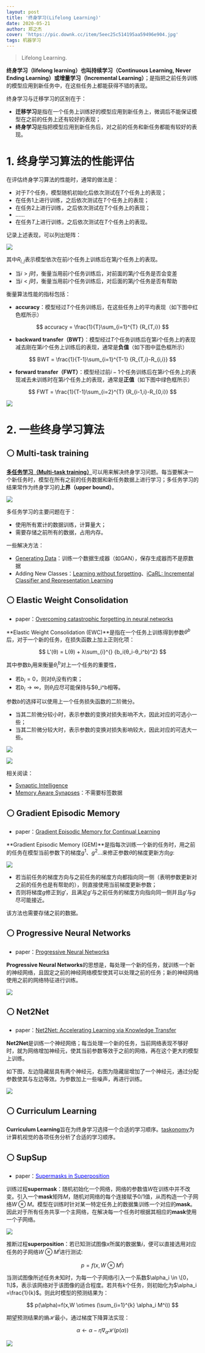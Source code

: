 ```yaml
---
layout: post
title: '终身学习(Lifelong Learning)'
date: 2020-05-21
author: 郑之杰
cover: 'https://pic.downk.cc/item/5eec25c514195aa59496e904.jpg'
tags: 机器学习
---
```


> Lifelong Learning.

**终身学习（lifelong learning）**也叫**持续学习（Continuous Learning, Never Ending Learning）**或**增量学习（Incremental Learning）**；是指把之前任务训练的模型应用到新任务中，在这些任务上都能获得不错的表现。

终身学习与迁移学习的区别在于：
- **迁移学习**是指在一个任务上训练好的模型应用到新任务上，微调后不能保证模型在之前的任务上还有较好的表现；
- **终身学习**是指把模型应用到新任务后，对之前的任务和新任务都能有较好的表现。

# 1. 终身学习算法的性能评估
在评估终身学习算法的性能时，通常的做法是：
- 对于$T$个任务，模型随机初始化后依次测试在$T$个任务上的表现；
- 在任务$1$上进行训练，之后依次测试在$T$个任务上的表现；
- 在任务$2$上进行训练，之后依次测试在$T$个任务上的表现；
- ......
- 在任务$T$上进行训练，之后依次测试在$T$个任务上的表现。

记录上述表现，可以列出矩阵：

![](https://pic.downk.cc/item/5eec25e714195aa594970359.jpg)

其中$R_{i,j}$表示模型依次在前$i$个任务上训练后在第$j$个任务上的表现。
- 当$i>j$时，衡量当用前$i$个任务训练后，对前面的第$j$个任务是否会变差
- 当$i<j$时，衡量当用前$i$个任务训练后，对后面的第$j$个任务是否有帮助

衡量算法性能的指标包括：
- **accuracy**：模型经过$T$个任务训练后，在这些任务上的平均表现（如下图中红色框所示）

$$ accuracy = \frac{1}{T}\sum_{i=1}^{T} {R_{T,i}} $$

- **backward transfer（BWT）**：模型经过$T$个任务训练后在第$i$个任务上的表现减去刚在第$i$个任务上训练后的表现，通常是**负值**（如下图中蓝色框所示）

$$ BWT = \frac{1}{T-1}\sum_{i=1}^{T-1} {R_{T,i}-R_{i,i}} $$

- **forward transfer（FWT）**：模型经过前$i-1$个任务训练后在第$i$个任务上的表现减去未训练时在第$i$个任务上的表现，通常是**正值**（如下图中绿色框所示）

$$ FWT = \frac{1}{T-1}\sum_{i=2}^{T} {R_{i-1,i}-R_{0,i}} $$

![](https://pic.downk.cc/item/5eec2ac014195aa5949b77b2.jpg)

# 2. 一些终身学习算法

## ⚪ Multi-task training
[**多任务学习（Multi-task training）**](https://0809zheng.github.io/2021/08/28/MTL.html)可以用来解决终身学习问题。每当要解决一个新任务时，模型在所有之前的任务数据和新任务数据上进行学习；多任务学习的结果常作为终身学习的**上界（upper bound）**。

![](https://pic.downk.cc/item/5eec2b6f14195aa5949c2194.jpg)

多任务学习的主要问题在于：
- 使用所有累计的数据训练，计算量大；
- 需要存储之前所有的数据，占用内存。

一些解决方法：
- [Generating Data](https://arxiv.org/abs/1705.08690)：训练一个数据生成器（如GAN），保存生成器而不是原数据
- Adding New Classes：[Learning without forgetting](https://arxiv.org/abs/1606.09282)、[iCaRL: Incremental Classifier and Representation Learning](https://arxiv.org/abs/1611.07725)

## ⚪ Elastic Weight Consolidation
- paper：[Overcoming catastrophic forgetting in neural networks](https://arxiv.org/abs/1612.00796)

**Elastic Weight Consolidation (EWC)**是指在一个任务上训练得到参数$θ^b$后，对于一个新的任务，在损失函数上加上正则化项：

$$ L'(θ) = L(θ) + λ\sum_{i}^{} {b_i(θ_i-θ_i^b)^2} $$

其中参数$b_i$用来衡量$θ_i^b$对上一个任务的重要性，
- 若$b_i=0$，则对$θ_i$没有约束；
- 若$b_i→∞$，则$θ_i$应尽可能保持与$θ_i^b相等。

参数$b$的选择可以使用上一个任务损失函数的二阶微分。
- 当其二阶微分较小时，表示参数的变换对损失影响不大，因此对应的可选小一些；
- 当其二阶微分较大时，表示参数的变换对损失影响较大，因此对应的可选大一些。

![](https://pic.downk.cc/item/5eec302a14195aa594a0c98d.jpg)

![](https://pic.downk.cc/item/5eec308514195aa594a1359d.jpg)

相关阅读：
- [Synaptic Intelligence](https://arxiv.org/abs/1703.04200)
- [Memory Aware Synapses](https://arxiv.org/abs/1711.09601)：不需要标签数据

## ⚪ Gradient Episodic Memory
- paper：[Gradient Episodic Memory for Continual Learning](https://arxiv.org/abs/1706.08840)

**Gradient Episodic Memory (GEM)**是指每次训练一个新的任务时，用之前的任务在模型当前参数下的梯度$g^1$、$g^2$...来修正参数$θ$的梯度更新方向$g$:

![](https://pic.downk.cc/item/5eec5ceb14195aa594cce215.jpg)

- 若当前任务的梯度方向与之前任务的梯度方向都指向同一侧（表明参数更新对之前的任务也是有帮助的），则直接使用当前梯度更新参数；
- 否则将梯度$g$修正到$g'$，且满足$g'$与之前任务的梯度方向指向同一侧并且$g'$与$g$尽可能接近。

该方法也需要存储之前的数据。

## ⚪ Progressive Neural Networks
- paper：[Progressive Neural Networks](https://arxiv.org/abs/1606.04671)

**Progressive Neural Networks**的思想是，每处理一个新的任务，就训练一个新的神经网络，且固定之前的神经网络模型使其可以处理之前的任务；新的神经网络使用之前的网络特征进行训练。

![](https://pic.downk.cc/item/5eec5d5414195aa594cd878a.jpg)

## ⚪ Net2Net
- paper：[Net2Net: Accelerating Learning via Knowledge Transfer](https://arxiv.org/abs/1511.05641)

**Net2Net**是训练一个神经网络；每当处理一个新的任务，当前网络表现不够好时，就为网络增加神经元，使其当前参数等效于之前的网络，再在这个更大的模型上训练。

如下图，左边隐藏层具有两个神经元，右图为隐藏层增加了一个神经元，通过分配参数使其与左边等效。为参数加上一些噪声，再进行训练。

![](https://pic.downk.cc/item/5eec5eb314195aa594cfb073.jpg)

## ⚪ Curriculum Learning
**Curriculum Learning**旨在为终身学习选择一个合适的学习顺序。[taskonomy](http://taskonomy.stanford.edu/#abstract)为计算机视觉的各项任务分析了合适的学习顺序。

## ⚪ SupSup
- paper：[<font color=Blue>Supermasks in Superposition</font>](https://0809zheng.github.io/2021/06/30/supsup.html)

训练过程**supermask**：随机初始化一个网络，网络的参数值$W$在训练中并不改变。引入一个**mask**矩阵$M$，随机对网络的每个连接赋予$0/1$值，从而构造一个子网络$W \otimes M$。模型在训练时针对某一特定任务上的数据集训练一个对应的**mask**。因此对于所有任务共享一个主网络，在解决每一个任务时根据其相应的**mask**使用一个子网络。

![](https://pic.imgdb.cn/item/60dc104f5132923bf8a3b49d.jpg)

推断过程**superposition**：若已知测试图像$x$所属的数据集$i$，便可以直接选用对应任务的子网络$W \otimes M^i$进行测试:

$$ p=f(x,W \otimes M^i) $$

当测试图像所述任务未知时，为每一个子网络$i$引入一个系数$\alpha_i \in \[0，1\]$，表示该网络对于该图像的适合程度。若共有$k$个任务，则初始化为$\alpha_i =\frac{1}{k}$。则此时模型的预测结果为：

$$ p(\alpha)=f(x,W \otimes (\sum_{i=1}^{k} \alpha_i M^i)) $$

期望预测结果的熵$\mathcal{H}$最小，通过梯度下降算法实现：

$$ \alpha ← \alpha - \eta \nabla_{\alpha} \mathcal{H}(p(\alpha)) $$

![](https://pic.imgdb.cn/item/60dc106c5132923bf8a4b5f6.jpg)
